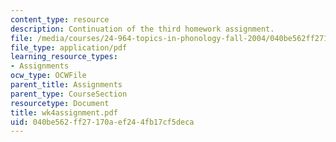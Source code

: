 ```yaml
---
content_type: resource
description: Continuation of the third homework assignment.
file: /media/courses/24-964-topics-in-phonology-fall-2004/040be562ff27170aef244fb17cf5deca_wk4assignment.pdf
file_type: application/pdf
learning_resource_types:
- Assignments
ocw_type: OCWFile
parent_title: Assignments
parent_type: CourseSection
resourcetype: Document
title: wk4assignment.pdf
uid: 040be562-ff27-170a-ef24-4fb17cf5deca
---
```

